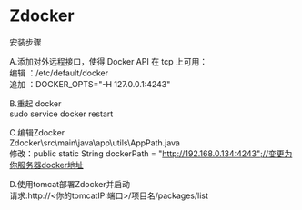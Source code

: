 Zdocker
=======

安装步骤 <br/>

A.添加对外远程接口，使得 Docker API 在 tcp 上可用：<br/>
编辑 ：/etc/default/docker <br/>
追加 ：DOCKER_OPTS="-H 127.0.0.1:4243" <br/>

B.重起 docker <br/>
sudo service docker restart <br/>

C.编辑Zdocker <br/>
Zdocker\src\main\java\app\utils\AppPath.java <br/>
修改：public static String dockerPath = "http://192.168.0.134:4243";//变更为你服务器docker地址 <br/>

D.使用tomcat部署Zdocker并启动 <br/>
请求:http://<你的tomcatIP:端口>/项目名/packages/list <br/>
